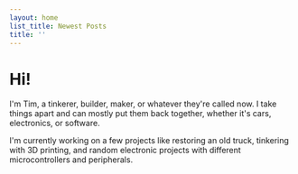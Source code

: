 ```yaml
---
layout: home
list_title: Newest Posts
title: ''
---
```


# Hi!

I'm Tim, a tinkerer, builder, maker, or whatever they're called now. I take things apart and can mostly put them back together, whether it's cars, electronics, or software. 

I'm currently working on a few projects like restoring an old truck, tinkering with 3D printing, and random electronic projects with different microcontrollers and peripherals.